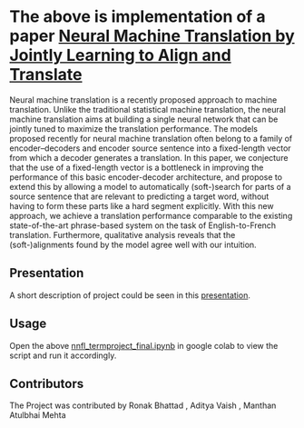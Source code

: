# The above is implementation of a paper [Neural Machine Translation by Jointly Learning to Align and Translate](https://arxiv.org/abs/1409.0473)

Neural machine translation is a recently proposed approach to machine translation. Unlike the traditional statistical machine translation, the neural machine translation aims at building a single neural network that can be jointly tuned to maximize the translation performance. The models proposed recently for neural machine translation often belong to a family of encoder–decoders and encoder source sentence into a fixed-length vector from which a decoder generates a translation. In this paper, we conjecture that the use of a fixed-length vector is a bottleneck in improving the performance of this basic encoder-decoder architecture, and propose to extend this by allowing a model to automatically (soft-)search for parts of a source sentence that are relevant to predicting a target word, without having to form these parts like a hard segment explicitly. With this new approach, we achieve a translation performance comparable to the existing state-of-the-art phrase-based system on the task of English-to-French translation. Furthermore, qualitative analysis reveals that the (soft-)alignments found by the model agree well with our intuition.

## Presentation
A short description of project could be seen in this [presentation](https://github.com/aditya-vaish5/NNFLProject/blob/master/term%20project.pptx).

## Usage

Open the above [nnfl_termproject_final.ipynb](https://github.com/aditya-vaish5/NNFLProject/blob/master/nnfl_termproject_final.ipynb) in google colab to view the script and run it accordingly.

## Contributors
The Project was contributed by Ronak Bhattad , Aditya Vaish , Manthan Atulbhai Mehta

